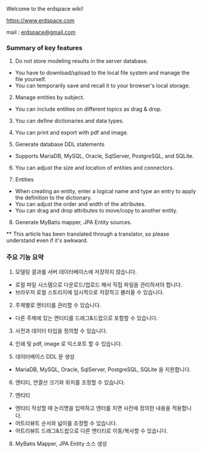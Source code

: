 Welcome to the erdspace wiki!

https://www.erdspace.com

mail : erdspace@gmail.com

### Summary of key features
1. Do not store modeling results in the server database.
- You have to download/upload to the local file system and manage the file yourself.
- You can temporarily save and recall it to your browser's local storage.

2. Manage entities by subject.
- You can include entities on different topics as drag & drop.

3. You can define dictionaries and data types.

4. You can print and export with pdf and image.

5. Generate database DDL statements
- Supports MariaDB, MySQL, Oracle, SqlServer, PostgreSQL, and SQLite.

6. You can adjust the size and location of entities and connectors.

7. Entities
- When creating an entity, enter a logical name and type an entry to apply the definition to the dictionary.
- You can adjust the order and width of the attributes.
- You can drag and drop attributes to move/copy to another entity.

8. Generate MyBatis mapper, JPA Entity sources.

** This article has been translated through a translator, so please understand even if it's awkward.


### 주요 기능 요약
1. 모델링 결과를 서버 데이터베이스에 저장하지 않습니다.
  - 로컬 파일 시스템으로 다운로드/업로드 해서 직접 파일을 관리하셔야 합니다.
  - 브라우저 로컬 스토리지에 임시적으로 저장하고 불러올 수 있습니다.

2. 주제별로 엔티티를 관리할 수 있습니다.
  - 다른 주제에 있는 엔티티를 드래그&드랍으로 포함할 수 있습니다.

3. 사전과 데이터 타입을 정의할 수 있습니다.

4. 인쇄 및  pdf, image 로 익스포트 할 수 있습니다.

5. 데이터베이스 DDL 문 생성
  - MariaDB, MySQL, Oracle, SqlServer, PostgreSQL, SQLite 을 지원합니다.

6. 엔티티, 연결선 크기와 위치를 조정할 수 있습니다.

7. 엔티티 
  - 엔티티 작성할 때 논리명을 입력하고 엔터를 치면 사전에 정의한 내용을 적용합니다.
  - 어트리뷰트 순서와 넓이를 조정할 수 있습니다.
  - 어트리뷰트 드래그&드랍으로 다른 엔티티로 이동/복사할 수 있습니다.

8. MyBatis Mapper, JPA Entity 소스 생성
